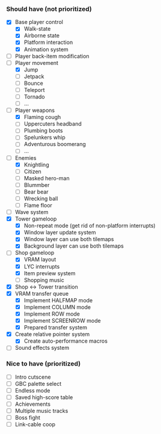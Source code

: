 ### Should have (not prioritized)
* [x] Base player control
    * [x] Walk-state
    * [x] Airborne state
    * [x] Platform interaction
    * [x] Animation system
* [ ] Player back-item modification
* [ ] Player movement
    * [x] Jump
    * [ ] Jetpack
    * [ ] Bounce
    * [ ] Teleport
    * [ ] Tornado
    * [ ] ...
* [ ] Player weapons
    * [x] Flaming cough
    * [ ] Uppercuters headband
    * [ ] Plumbing boots
    * [ ] Spelunkers whip
    * [ ] Adventurous boomerang
    * [ ] ...
* [ ] Enemies
    * [x] Knightling
    * [ ] Citizen
    * [ ] Masked hero-man
    * [ ] Blummber
    * [ ] Bear bear
    * [ ] Wrecking ball
    * [ ] Flame floor
* [ ] Wave system
* [x] Tower gameloop
    * [x] Non-repeat mode (get rid of non-platform interrupts)
    * [x] Window layer update system
    * [x] Window layer can use both tilemaps
    * [x] Background layer can use both tilemaps
* [ ] Shop gameloop
    * [x] VRAM layout
    * [x] LYC interrupts
    * [x] Item preview system
    * [ ] Shopping music
* [x] Shop <-> Tower transition
* [x] VRAM transfer queue
    * [x] Implement HALFMAP mode
    * [x] Implement COLUMN mode
    * [x] Implement ROW mode
    * [x] Implement SCREENROW mode
    * [x] Prepared transfer system
* [x] Create relative pointer system
    * [x] Create auto-performance macros
* [ ] Sound effects system

### Nice to have (prioritized)
* [ ] Intro cutscene
* [ ] GBC palette select
* [ ] Endless mode
* [ ] Saved high-score table
* [ ] Achievements
* [ ] Multiple music tracks
* [ ] Boss fight
* [ ] Link-cable coop
